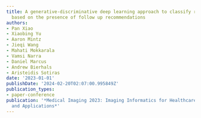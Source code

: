 ```yaml
---
title: A generative-discriminative deep learning approach to classify radiology reports
  based on the presence of follow up recommendations
authors:
- Pan Xiao
- Xiaobing Yu
- Aaron Mintz
- Jieqi Wang
- Mahati Mokkarala
- Vamsi Narra
- Daniel Marcus
- Andrew Bierhals
- Aristeidis Sotiras
date: '2023-01-01'
publishDate: '2024-02-20T02:07:00.995849Z'
publication_types:
- paper-conference
publication: '*Medical Imaging 2023: Imaging Informatics for Healthcare, Research,
  and Applications*'
---
```

